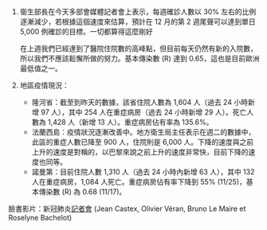 1. 衛生部長在今天多部會媒體記者會上表示，每週確診人數以 30% 左右的比例逐漸減少，若根據這個速度來估算，預計在 12 月的第 2 週尾聲可以達到單日 5,000 例確診的目標。<Grace>一切都算得這麼剛好</Grace>

   在上週我們已經達到了醫院住院數的高峰點，但目前每天仍然有新的入院數，所以我們不應該鬆懈所做的努力。基本傳染數 \(R\) 達到 0.65，這也是目前歐洲最低值之一。

1. 地區疫情現況：

   * 隆河省：截至到昨天的數據，該省住院人數為 1,604 人（過去 24 小時新增 97 人），其中 254 人在重症病房（過去 24 小時新增 29 人）。死亡人數為 1,428 人（新增 13 人）。重症病房佔有率為 135.6%。
   * 法蘭西島：疫情狀況逐漸改善中。地方衛生局主任表示在週二的數據中，此區的重症人數已降至 900 人，住院則是 6,000 人。下降的速度與之前上升的速度是對稱的，以巴黎來說之前上升的速度非常快，目前下降的速度也同等。
   * 諾曼第：目前住院人數 1,310 人（過去 24 小時內新增 63 人），其中 132 人在重症病房，1,084 人死亡。重症病房佔有率下降到 55% \(11/25\)，基本傳染數 \(R\) 為 0.68 \(11/17\)。

臉書影片：新冠肺炎[記者會](https://www.facebook.com/groups/279746385504501/permalink/2305552349590551/) (Jean Castex, Olivier Véran, Bruno Le Maire et Roselyne Bachelot)
